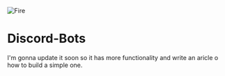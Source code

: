 ![Fire]()

# Discord-Bots
I'm gonna update it soon so it has more functionality and write an aricle o how to build a simple one.

